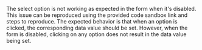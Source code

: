The select option is not working as expected in the form when it's disabled. This issue can be reproduced using the provided code sandbox link and steps to reproduce. The expected behavior is that when an option is clicked, the corresponding data value should be set. However, when the form is disabled, clicking on any option does not result in the data value being set.
